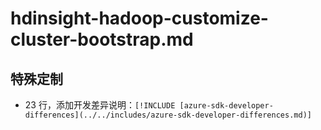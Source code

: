 # hdinsight-hadoop-customize-cluster-bootstrap.md

## 特殊定制

* 23 行，添加开发差异说明：`[!INCLUDE [azure-sdk-developer-differences](../../includes/azure-sdk-developer-differences.md)]`